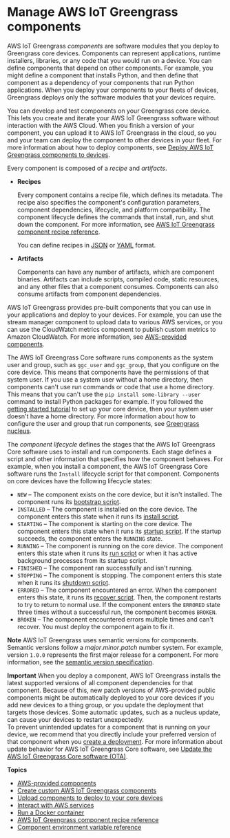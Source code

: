 # Manage AWS IoT Greengrass components<a name="manage-components"></a>

AWS IoT Greengrass *components* are software modules that you deploy to Greengrass core devices\. Components can represent applications, runtime installers, libraries, or any code that you would run on a device\. You can define components that depend on other components\. For example, you might define a component that installs Python, and then define that component as a dependency of your components that run Python applications\. When you deploy your components to your fleets of devices, Greengrass deploys only the software modules that your devices require\.

You can develop and test components on your Greengrass core device\. This lets you create and iterate your AWS IoT Greengrass software without interaction with the AWS Cloud\. When you finish a version of your component, you can upload it to AWS IoT Greengrass in the cloud, so you and your team can deploy the component to other devices in your fleet\. For more information about how to deploy components, see [Deploy AWS IoT Greengrass components to devices](manage-deployments.md)\.

Every component is composed of a *recipe* and *artifacts*\.
+ <a name="component-recipe-definition"></a>**Recipes**

  Every component contains a recipe file, which defines its metadata\. The recipe also specifies the component's configuration parameters, component dependencies, lifecycle, and platform compatibility\. The component lifecycle defines the commands that install, run, and shut down the component\. For more information, see [AWS IoT Greengrass component recipe reference](component-recipe-reference.md)\.

  You can define recipes in [JSON](https://en.wikipedia.org/wiki/JSON) or [YAML](https://en.wikipedia.org/wiki/YAML) format\.
+ <a name="component-artifacts-definition"></a>**Artifacts**

  Components can have any number of artifacts, which are component binaries\. Artifacts can include scripts, compiled code, static resources, and any other files that a component consumes\. Components can also consume artifacts from component dependencies\.

AWS IoT Greengrass provides pre\-built components that you can use in your applications and deploy to your devices\. For example, you can use the stream manager component to upload data to various AWS services, or you can use the CloudWatch metrics component to publish custom metrics to Amazon CloudWatch\. For more information, see [AWS\-provided components](public-components.md)\.

The AWS IoT Greengrass Core software runs components as the system user and group, such as `ggc_user` and `ggc_group`, that you configure on the core device\. This means that components have the permissions of that system user\. If you use a system user without a home directory, then components can't use run commands or code that use a home directory\. This means that you can't use the `pip install some-library --user` command to install Python packages for example\. If you followed the [getting started tutorial](getting-started.md) to set up your core device, then your system user doesn't have a home directory\. For more information about how to configure the user and group that run components, see [Greengrass nucleus](greengrass-nucleus-component.md)\.

The *component lifecycle* defines the stages that the AWS IoT Greengrass Core software uses to install and run components\. Each stage defines a script and other information that specifies how the component behaves\. For example, when you install a component, the AWS IoT Greengrass Core software runs the `Install` lifecycle script for that component\. Components on core devices have the following lifecycle states:
+ `NEW` – The component exists on the core device, but it isn't installed\. The component runs its [bootstrap script](component-recipe-reference.md#bootstrap-lifecycle-definition)\.
+ `INSTALLED` – The component is installed on the core device\. The component enters this state when it runs its [install script](component-recipe-reference.md#install-lifecycle-definition)\.
+ `STARTING` – The component is starting on the core device\. The component enters this state when it runs its [startup script](component-recipe-reference.md#startup-lifecycle-definition)\. If the startup succeeds, the component enters the `RUNNING` state\.
+ `RUNNING` – The component is running on the core device\. The component enters this state when it runs its [run script](component-recipe-reference.md#run-lifecycle-definition) or when it has active background processes from its startup script\.
+ `FINISHED` – The component ran successfully and isn't running\.
+ `STOPPING` – The component is stopping\. The component enters this state when it runs its [shutdown script](component-recipe-reference.md#shutdown-lifecycle-definition)\.
+ `ERRORED` – The component encountered an error\. When the component enters this state, it runs its [recover script](component-recipe-reference.md#recover-lifecycle-definition)\. Then, the component restarts to try to return to normal use\. If the component enters the `ERRORED` state three times without a successful run, the component becomes `BROKEN`\.
+ `BROKEN` – The component encountered errors multiple times and can't recover\. You must deploy the component again to fix it\.

**Note**  <a name="semver-note"></a>
<a name="semver-para"></a>AWS IoT Greengrass uses semantic versions for components\. Semantic versions follow a *major*\.*minor*\.*patch* number system\. For example, version `1.0.0` represents the first major release for a component\. For more information, see the [semantic version specification](https://semver.org/)\.

**Important**  <a name="component-patch-update-note"></a>
<a name="component-patch-update"></a>When you deploy a component, AWS IoT Greengrass installs the latest supported versions of all component dependencies for that component\. Because of this, new patch versions of AWS\-provided public components might be automatically deployed to your core devices if you add new devices to a thing group, or you update the deployment that targets those devices\. Some automatic updates, such as a nucleus update, can cause your devices to restart unexpectedly\.   
<a name="component-version-pinning"></a>To prevent unintended updates for a component that is running on your device, we recommend that you directly include your preferred version of that component when you [create a deployment](create-deployments.md)\. For more information about update behavior for AWS IoT Greengrass Core software, see [Update the AWS IoT Greengrass Core software \(OTA\)](update-greengrass-core-v2.md)\.

**Topics**
+ [AWS\-provided components](public-components.md)
+ [Create custom AWS IoT Greengrass components](create-components.md)
+ [Upload components to deploy to your core devices](upload-components.md)
+ [Interact with AWS services](interact-with-aws-services.md)
+ [Run a Docker container](run-docker-container.md)
+ [AWS IoT Greengrass component recipe reference](component-recipe-reference.md)
+ [Component environment variable reference](component-environment-variables.md)